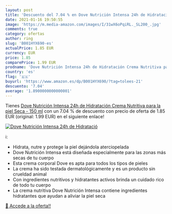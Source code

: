 ```yaml
---
layout: post
title: 'Descuento del 7.04 % en Dove Nutrición Intensa 24h de Hidratació'
date: 2021-01-16 19:50:55
image: 'https://m.media-amazon.com/images/I/31wX6oPqiRL._SL200_.jpg'
comments: true
category: ofertas
author: ring
slug: 'B001HYX690-es'
actualPrice: 1.85 EUR
currency: EUR
price: 1.85
comparePrice: 1.99 EUR
prodname: 'Dove Nutrición Intensa 24h de Hidratación Crema Nutritiva para la piel Seca - 150 ml'
country: 'es'
flag: '🇪🇸'
buyurl: 'https://www.amazon.es/dp/B001HYX690/?tag=tolees-21'
descuento: '7.04'
average: '1.8900000000000001'
---
```


Tienes [Dove Nutrición Intensa 24h de Hidratación Crema Nutritiva para la piel Seca - 150 ml](https://www.amazon.es/dp/B001HYX690/?tag=tolees-21) con un 7.04 % de descuento con precio de oferta de 1.85 EUR (original: 1.99 EUR) en el siguiente enlace!

[![Dove Nutrición Intensa 24h de Hidratació](https://m.media-amazon.com/images/I/31wX6oPqiRL._SL200_.jpg)](https://www.amazon.es/dp/B001HYX690/?tag=tolees-21)

ℹ️:

- Hidrata, nutre y protege la piel dejándola aterciopelada
- Dove Nutrición Intensa está diseñada especialmente para las zonas más secas de tu cuerpo
- Esta crema corporal Dove es apta para todos los tipos de pieles
- La crema ha sido testada dermatológicamente y es un producto sin crueldad animal
- Con ingredientes nutritivos y hidratantes activos brinda un cuidado rico de todo tu cuerpo
- La crema nutritiva Dove Nutrición Intensa contiene ingredientes hidratantes que ayudan a aliviar la piel seca

[🛒 Accede a la oferta!!](https://www.amazon.es/dp/B001HYX690/?tag=tolees-21)
